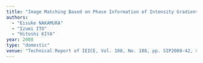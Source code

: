 ```yaml
---
title: "Image Matching Based on Phase Information of Intensity Gradient Binary Images"
authors:
  - "Eisuke NAKAMURA"
  - "Izumi ITO"
  - "Hitoshi KIYA"
year: 2008
type: "domestic"
venue: "Technical Report of IEICE, Vol. 108, No. 108, pp. SIP2008-42, 札幌市北区, 2008-06-26."
---
```

